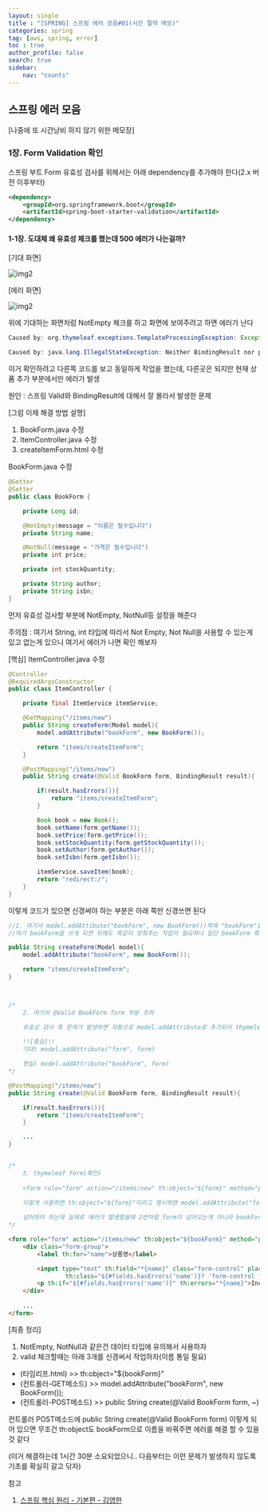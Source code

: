 ```yaml
---
layout: single
title : "[SPRING] 스프링 에러 모음#01(시간 절약 메모)"
categories: spring
tag: [aws, spring, error]
toc : true
author_profile: false
search: true
sidebar:
    nav: "counts"
---
```

 
##  스프링 에러 모음

[나중에 또 시간낭비 하지 않기 위한 메모장]

### 1장. Form Validation 확인

스프링 부트 Form 유효성 검사를 위해서는 아래 dependency를 추가해야 한다(2.x 버전 이후부터)

```xml
<dependency>
    <groupId>org.springframework.boot</groupId>
    <artifactId>spring-boot-starter-validation</artifactId>
</dependency>
```

#### 1-1장. 도대체 왜 유효성 체크를 했는데 500 에러가 나는걸까?

[기대 화면]

![img2](../../../images/posts/java/spring/spring-error-set01/3.png)


[에러 화면]

![img2](../../../images/posts/java/spring/spring-error-set01/1.png)

위에 기대하는 화면처럼 NotEmpty 체크를 하고 화면에 보여주려고 하면 에러가 난다

```java
Caused by: org.thymeleaf.exceptions.TemplateProcessingException: Exception evaluating SpringEL expression: "#fields.hasErrors('name')" (template: "items/createItemForm" - line 14, col 20)

Caused by: java.lang.IllegalStateException: Neither BindingResult nor plain target object for bean name 'form' available as request attribute
```

이거 확인하려고 다른쪽 코드를 보고 동일하게 작업을 했는데, 다른곳은 되지만 현재 상품 추가 부분에서만 에러가 발생

원인 : 스프링 Valid와 BindingResult에 대해서 잘 몰라서 발생한 문제

[그럼 이제 해결 방법 설명] 
 1. BookForm.java 수정
 2. ItemController.java 수정
 3. createItemForm.html 수정


BookForm.java 수정
```java
@Getter
@Setter
public class BookForm {

    private Long id;

    @NotEmpty(message = "이름은 필수입니다")
    private String name;

    @NotNull(message = "가격은 필수입니다")
    private int price;

    private int stockQuantity;

    private String author;
    private String isbn;
}
```

먼저 유효성 검사할 부분에 NotEmpty, NotNull등 설정을 해준다

주의점 : 여기서 String, int 타입에 따라서 Not Empty, Not Null을 사용할 수 있는게 있고 없는게 있으니 여기서 에러가 나면 확인 해보자


[핵심] ItemController.java 수정
```java
@Controller
@RequiredArgsConstructor
public class ItemController {

    private final ItemService itemService;

    @GetMapping("/items/new")
    public String createForm(Model model){
        model.addAttribute("bookForm", new BookForm());

        return "items/createItemForm";
    }

    @PostMapping("/items/new")
    public String create(@Valid BookForm form, BindingResult result){

        if(result.hasErrors()){
            return "items/createItemForm";
        }

        Book book = new Book();
        book.setName(form.getName());
        book.setPrice(form.getPrice());
        book.setStockQuantity(form.getStockQuantity());
        book.setAuthor(form.getAuthor());
        book.setIsbn(form.getIsbn());

        itemService.saveItem(book);
        return "redirect:/";
    }
}
```

이렇게 코드가 있으면 신경써야 하는 부분은 아래 쪽만 신경쓰면 된다
```java
//1. 여기서 model.addAttibute("bookForm", new BookForm())쪽에 "bookForm"을 신경써야한다
//여기 bookForm을 쓰게 되면 뒤에도 똑같이 맞춰주는 작업이 필요하니 일단 bookForm 확인

public String createForm(Model model){
    model.addAttribute("bookForm", new BookForm());

    return "items/createItemForm";
}



/*
    2. 여기서 @Valid BookForm form 부분 주의

    유효성 검사 후 문제가 발생하면 자동으로 model.addAttribute로 추가되서 thymeleaf쪽으로 이동
    
    !![중요]!!
    기대) model.addAttribute("form", form)

    현실) model.addAttribute("bookForm", form) 
*/

@PostMapping("/items/new")
public String create(@Valid BookForm form, BindingResult result){

    if(result.hasErrors()){
        return "items/createItemForm";
    }

    ...
}


/*
    3. thymeleaf form(확인)
    
    <form role="form" action="/items/new" th:object="${form}" method="post">
    
    이렇게 사용하면 th:object="${form}"이라고 명시하면 model.addAttribute("form", form);

    넘어와야 하는데 실제로 에러가 발생했을때 2번처럼 form이 넘어오는게 아니라 bookForm(클래스명에 따라서)데이터가 넘어오니까 불일치에 따라서 에러가 발생함
*/
```

```html
<form role="form" action="/items/new" th:object="${bookForm}" method="post">
    <div class="form-group">
        <label th:for="name">상품명</label>

        <input type="text" th:field="*{name}" class="form-control" placeholder="이름을 입력하세요"
                th:class="${#fields.hasErrors('name')}? 'form-control fieldError' : 'form-control'">
        <p th:if="${#fields.hasErrors('name')}" th:errors="*{name}">Incorrect date</p>
    </div>
    
    ...
</form>
```

[최종 정리]

1. NotEmpty, NotNull과 같은건 데이터 타입에 유의해서 사용하자
2. valid 체크할때는 아래 3개를 신경써서 작업하자(이름 통일 필요)
 - (타임리프.html) >> th:object="${bookForm}"
 - (컨트롤러-GET메소드) >> model.addAttribute("bookForm", new BookForm());
 - (컨트롤러-POST메소드) >> public String create(@Valid BookForm form, ~)

컨트롤러 POST메소드에 public String create(@Valid BookForm form) 이렇게 되어 있으면 무조건 th:object도 bookForm으로 이름을 바꿔주면 에러를 해결 할 수 있을것 같다

(이거 해결하는데 1시간 30분 소요되었으니.. 다음부터는 이런 문제가 발생하지 않도록 기초를 확실히 갈고 닦자)








참고  
 1. [스프링 핵심 원리 - 기본편 - 김영한](https://www.inflearn.com/course/%EC%8A%A4%ED%94%84%EB%A7%81-%ED%95%B5%EC%8B%AC-%EC%9B%90%EB%A6%AC-%EA%B8%B0%EB%B3%B8%ED%8E%B8/dashboard)


